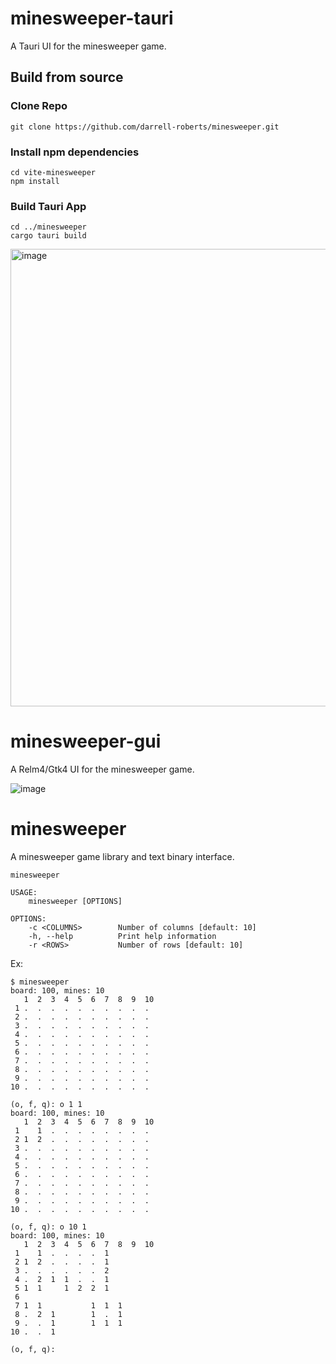 # minesweeper-tauri

A Tauri UI for the minesweeper game.

## Build from source

### Clone Repo

```
git clone https://github.com/darrell-roberts/minesweeper.git
```

### Install npm dependencies

```
cd vite-minesweeper
npm install
```

### Build Tauri App

```
cd ../minesweeper
cargo tauri build
```

<img width="732" alt="image" src="https://user-images.githubusercontent.com/33698065/218481069-72467dd9-cb91-4db7-bf6c-e260434b655c.png">

# minesweeper-gui

A Relm4/Gtk4 UI for the minesweeper game.

![image](https://user-images.githubusercontent.com/33698065/222968923-1aff3a76-f5c9-4b51-89b0-c3983865eb1a.png)


# minesweeper

A minesweeper game library and text binary interface.

```text
minesweeper

USAGE:
    minesweeper [OPTIONS]

OPTIONS:
    -c <COLUMNS>        Number of columns [default: 10]
    -h, --help          Print help information
    -r <ROWS>           Number of rows [default: 10]
```

Ex:

```text
$ minesweeper
board: 100, mines: 10
   1  2  3  4  5  6  7  8  9  10
 1 .  .  .  .  .  .  .  .  .  .
 2 .  .  .  .  .  .  .  .  .  .
 3 .  .  .  .  .  .  .  .  .  .
 4 .  .  .  .  .  .  .  .  .  .
 5 .  .  .  .  .  .  .  .  .  .
 6 .  .  .  .  .  .  .  .  .  .
 7 .  .  .  .  .  .  .  .  .  .
 8 .  .  .  .  .  .  .  .  .  .
 9 .  .  .  .  .  .  .  .  .  .
10 .  .  .  .  .  .  .  .  .  .

(o, f, q): o 1 1
board: 100, mines: 10
   1  2  3  4  5  6  7  8  9  10
 1    1  .  .  .  .  .  .  .  .
 2 1  2  .  .  .  .  .  .  .  .
 3 .  .  .  .  .  .  .  .  .  .
 4 .  .  .  .  .  .  .  .  .  .
 5 .  .  .  .  .  .  .  .  .  .
 6 .  .  .  .  .  .  .  .  .  .
 7 .  .  .  .  .  .  .  .  .  .
 8 .  .  .  .  .  .  .  .  .  .
 9 .  .  .  .  .  .  .  .  .  .
10 .  .  .  .  .  .  .  .  .  .

(o, f, q): o 10 1
board: 100, mines: 10
   1  2  3  4  5  6  7  8  9  10
 1    1  .  .  .  .  1
 2 1  2  .  .  .  .  1
 3 .  .  .  .  .  .  2
 4 .  2  1  1  .  .  1
 5 1  1     1  2  2  1
 6
 7 1  1           1  1  1
 8 .  2  1        1  .  1
 9 .  .  1        1  1  1
10 .  .  1

(o, f, q):
```
